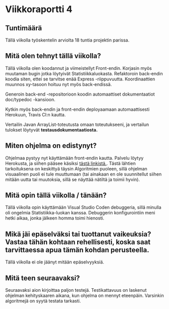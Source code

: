 # Viikkoraportti 4

## Tuntimäärä

Tällä viikolla työskentelin arviolta 18 tuntia projektin parissa.

## Mitä olen tehnyt tällä viikolla?

Tällä viikolla olen koodannut ja viimeistellyt Front-endin. Korjasin myös muutaman bugin jotka löytyivät Statistiikkaluokasta.
Refaktoroin back-endin koodia siten, ettei se tarvitse enää Express -riippuvuutta. Koordinaattien muunnos xy-tasoon hoituu nyt myös back-endissä.

Generoin back-end -repositorioon koodin automaattiset dokumentaatiot doc/typedoc -kansioon.

Kytkin myös back-endin ja front-endin deployaamaan automaattisesti Herokuun, Travis CI:n kautta.

Vertailin Javan ArrayList-toteutusta omaan toteutukseeni, ja vertailun tulokset löytyvät **testausdokumentaatiosta.**

## Miten ohjelma on edistynyt?

Ohjelmaa pystyy nyt käyttämään front-endin kautta. Palvelu löytyy Herokusta, ja siihen pääsee käsiksi [tästä linkistä.](http://mapgo-front.herokuapp.com). Tästä lähtien tarkoituksena on keskittyä täysin Algoritmien puoleen, sillä ohjelman visuaalinen puoli ei tule muuttumaan (tai ainakaan en ole suunnitellut siihen mitään uutta tai muutoksia, sillä se näyttää nätiltä ja toimii hyvin).

## Mitä opin tällä viikolla / tänään?

Tällä viikolla opin käyttämään Visual Studio Coden debuggeria, sillä minulla oli ongelmia Statistiikka-luokan kanssa. Debuggerin konfigurointiin meni hetki aikaa, jonka jälkeen homma toimi hienosti.

## Mikä jäi epäselväksi tai tuottanut vaikeuksia? Vastaa tähän kohtaan rehellisesti, koska saat tarvittaessa apua tämän kohdan perusteella.

Tällä viikolla ei ole jäänyt mitään epäselvyyksiä.

## Mitä teen seuraavaksi?

Seuraavaksi aion kirjoittaa paljon testejä. Testikattavuus on laskenut ohjelman kehityskaaren aikana, kun ohjelma on mennyt eteenpäin. Varsinkin algoritmejä on syytä testata tarkasti.